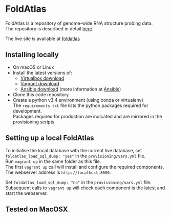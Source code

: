 # FoldAtlas

FoldAtlas is a repository of genome-wide RNA structure probing data.  
The repository is described in detail [here](https://doi.org/10.1093/bioinformatics/btw611).

The live site is available at [foldatlas](http://www.foldatlas.com)

## Installing locally

- On macOS or Linux
- Install the latest versions of:
  - [Virtualbox download](https://www.virtualbox.org/wiki/Downloads)
  - [Vagrant download](https://www.vagrantup.com/)
  - [Ansible download](http://docs.ansible.com/ansible/latest/intro_installation.html)
  (more information at [Ansible](https://www.ansible.com/))
- Clone this code repository
- Create a python v3.4 environment (using conda or virtualenv)  
  The `requirements.txt` file lists the python packages required for development.  
  Packages required for production are indicated and are mirrored in the 
  provisioning scripts 
 
## Setting up a local FoldAtlas

To initialise the local database with the current live database, set `foldatlas_load_sql_dump: "yes"`
in the `provisioning/vars.yml` file.  
Run `vagrant up` in the same folder as this file.    
The first `vagrant up` call will install and configure the required components.  
The webserver address is `http://localhost:8080`.

Set `foldatlas_load_sql_dump: "no"` in the `provisioning/vars.yml` file.  
Subsequent calls to `vagrant up` will check each component is the latest and start the webserver.



## Tested on MacOSX







